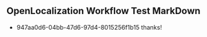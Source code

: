 ## OpenLocalization Workflow Test MarkDown
* 947aa0d6-04bb-47d6-97d4-8015256f1b15 thanks!

<!--HONumber=Jan17_HO1-->


